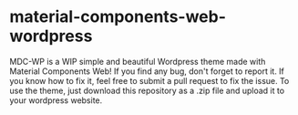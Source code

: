 # material-components-web-wordpress
MDC-WP is a WIP simple and beautiful Wordpress theme made with Material Components Web! If you find any bug, don't forget to report it. If you know how to fix it, feel free to submit a pull request to fix the issue. To use the theme, just download this repository as a .zip file and upload it to your wordpress website.
